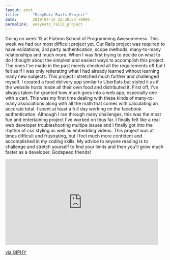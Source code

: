 ```yaml
---
layout: post
title:      "EasyEatz Rails Project"
date:       2019-04-14 22:38:54 +0000
permalink:  easyeatz_rails_project
---
```



Going on week 13 at Flatiron School of Programming Awesomeness. This week we had our most difficult project yet. Our Rails project was required to have validations, 3rd party authentication, scope methods, many-to-many relationships and much more. When I was first trying to decide on what to do I thought about the simplest and easiest ways to accomplish this project. The ones I've made in the past merely checked all the requirements off but I felt as if I was only reiterating what I had already learned without learning many new subjects. This project I stretched  much further and challenged myself. I created a food delivery app similar to UberEats but styled it as if the website hosts made all their own food and distributed it. First off, I've always taken for granted how much goes into a web app, especially one with a cart. This was my first time dealing with these kinds of many-to-many associations along with all the math that comes with calculating an accurate total. I spent at least a full day working on the facebook authentication. Although I ran through many challenges, this was the most fun and entertaining project I've worked on thus far. I finally felt like a real web developer troubleshooting multipe issues and I finally got into the rhythm of css styling as well as embedding videos. This project was at times difficult and frustrating, but I feel much more confident and accomplished in my coding skills. My advice to anyone reading is to challenge and stretch yourself to find your limits and then you'll grow much faster as a developer. Godspeed friends!    

<iframe src="https://giphy.com/embed/7TCb1aKCfdsu4" width="480" height="270" frameBorder="0" class="giphy-embed" allowFullScreen></iframe><p><a href="https://giphy.com/gifs/vin-diesel-good-luck-godspeed-7TCb1aKCfdsu4">via GIPHY</a></p>
